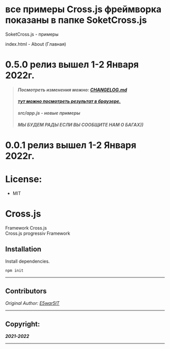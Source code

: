 # все примеры Cross.js фреймворка показаны в папке SoketCross.js
<p>SoketCross.js - примеры</p>
<p>index.html - About (Главная)</p>


# 0.5.0 релиз вышел 1-2 Января 2022г.
>#### *<p>Посмотреть изменения можно: [CHANGELOG.md](CHANGELOG.md)</p>*
>#### *[тут можно посмотреть результат в браузере.](https://htmlpreview.github.io/?https://github.com/Framework-Cross-js/Cross.js/blob/main/index.html)*
>#### *src/app.js - новые примеры*
>#### *МЫ БУДЕМ РАДЫ ЕСЛИ ВЫ СООБЩИТЕ НАМ О БАГАХ))*

# 0.0.1 релиз вышел 1-2 Января 2022г.
# License:
* MIT

# Cross.js
Framework Cross.js
<br>
Cross.js progressiv Framework

## Installation
Install dependencies.
```npm
npm init
```
___

## Contributors
*Original Author: [E5war5IT](https://github.com/E5war5IT)*

___

## Copyright:
***2021-2022***

___ 
